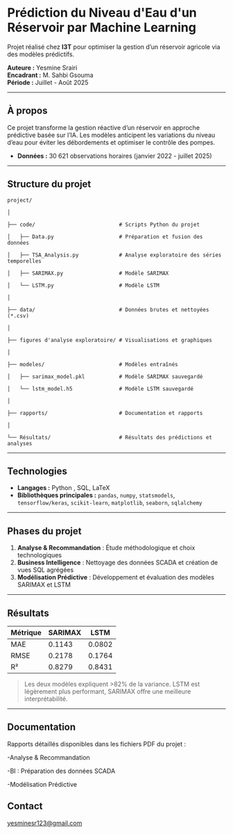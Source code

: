 # Prédiction du Niveau d'Eau d'un Réservoir par Machine Learning

Projet réalisé chez **I3T** pour optimiser la gestion d’un réservoir agricole via des modèles prédictifs.

**Auteure :** Yesmine Srairi  
**Encadrant :** M. Sahbi Gsouma  
**Période :** Juillet - Août 2025  

---

## À propos

Ce projet transforme la gestion réactive d’un réservoir en approche prédictive basée sur l’IA. Les modèles anticipent les variations du niveau d’eau pour éviter les débordements et optimiser le contrôle des pompes.

- **Données :** 30 621 observations horaires (janvier 2022 - juillet 2025)  

---

## Structure du projet



```project/```

```│```

```├── code/                           # Scripts Python du projet```

```│   ├── Data.py                     # Préparation et fusion des données```

```│   ├── TSA_Analysis.py             # Analyse exploratoire des séries temporelles```

```│   ├── SARIMAX.py                  # Modèle SARIMAX```

```│   └── LSTM.py                     # Modèle LSTM```

```│```

```├── data/                           # Données brutes et nettoyées (*.csv)```

```│```

```├── figures d'analyse exploratoire/ # Visualisations et graphiques```

```│```

```├── modeles/                        # Modèles entraînés```

```│   ├── sarimax_model.pkl           # Modèle SARIMAX sauvegardé```

```│   └── lstm_model.h5               # Modèle LSTM sauvegardé```

```│```

```├── rapports/                       # Documentation et rapports```

```│```

```└── Résultats/                      # Résultats des prédictions et analyses```

---

## Technologies

- **Langages :** Python , SQL, LaTeX  
- **Bibliothèques principales :** `pandas`, `numpy`, `statsmodels`, `tensorflow/keras`, `scikit-learn`, `matplotlib`, `seaborn`, `sqlalchemy`

---

## Phases du projet

1. **Analyse & Recommandation** : Étude méthodologique et choix technologiques  
2. **Business Intelligence** : Nettoyage des données SCADA et création de vues SQL agrégées  
3. **Modélisation Prédictive** : Développement et évaluation des modèles SARIMAX et LSTM  

---

## Résultats

| Métrique | SARIMAX | LSTM |
|----------|---------|------|
| MAE      | 0.1143  | 0.0802 |
| RMSE     | 0.2178  | 0.1764 |
| R²       | 0.8279  | 0.8431 |

> Les deux modèles expliquent >82% de la variance. LSTM est légèrement plus performant, SARIMAX offre une meilleure interprétabilité.

---
## Documentation
Rapports détaillés disponibles dans les fichiers PDF du projet :

-Analyse & Recommandation

-BI : Préparation des données SCADA

-Modélisation Prédictive


## Contact
yesminesr123@gmail.com


